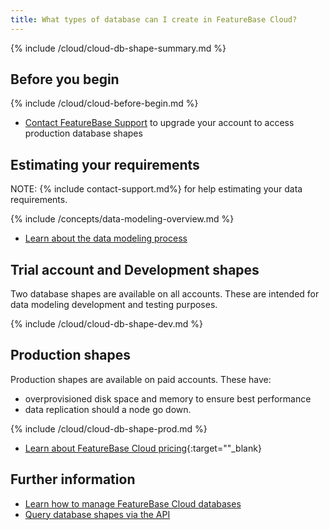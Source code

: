 ```yaml
---
title: What types of database can I create in FeatureBase Cloud?
---
```


{% include /cloud/cloud-db-shape-summary.md %}

## Before you begin

{% include /cloud/cloud-before-begin.md %}
* [Contact FeatureBase Support](https://www.featurebase.com/contact-us) to upgrade your account to access production database shapes

## Estimating your requirements

NOTE: {% include contact-support.md%} for help estimating your data requirements.

{% include /concepts/data-modeling-overview.md %}

* [Learn about the data modeling process](/concepts/data-modeling-overview)

## Trial account and Development shapes

Two database shapes are available on all accounts. These are intended for data modeling development and testing purposes.

{% include /cloud/cloud-db-shape-dev.md %}

## Production shapes

Production shapes are available on paid accounts. These have:
* overprovisioned disk space and memory to ensure best performance
* data replication should a node go down.

{% include /cloud/cloud-db-shape-prod.md %}

* [Learn about FeatureBase Cloud pricing](https://www.featurebase.com/pricing){:target=""_blank}

## Further information

* [Learn how to manage FeatureBase Cloud databases](/cloud/cloud-databases/cloud-db-manage)
* [Query database shapes via the API](https://api-docs-featurebase-cloud.redoc.ly/v2#operation/getServiceProperties)
